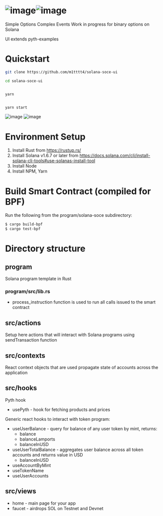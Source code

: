 # ![image](https://user-images.githubusercontent.com/11201675/137568157-8357b8a7-4dbc-4600-b7b2-5a449f626e42.png)![image](https://user-images.githubusercontent.com/11201675/137568203-35a4d427-4c1a-4a52-afa7-b7bae386707f.png)

Simple Options Complex Events
Work in progress for binary options on Solana

UI extends pyth-examples

# Quickstart

```bash
git clone https://github.com/m1tttt4/solana-soce-ui

cd solana-soce-ui
```

```bash

yarn

```

```bash

yarn start

```
![image](https://user-images.githubusercontent.com/11201675/137568095-3a25f0bd-1ff9-4610-b0a0-6e682fb5bdf9.png)
![image](https://user-images.githubusercontent.com/11201675/137568108-b699d26d-8020-43ff-a2e6-485f74660ec7.png)

# Environment Setup
1. Install Rust from https://rustup.rs/
2. Install Solana v1.6.7 or later from https://docs.solana.com/cli/install-solana-cli-tools#use-solanas-install-tool
3. Install Node
4. Install NPM, Yarn

# Build Smart Contract (compiled for BPF)
Run the following from the program/solana-soce subdirectory:

```bash
$ cargo build-bpf
$ cargo test-bpf
```
# Directory structure

## program

Solana program template in Rust

### program/src/lib.rs
* process_instruction function is used to run all calls issued to the smart contract

## src/actions

Setup here actions that will interact with Solana programs using sendTransaction function

## src/contexts

React context objects that are used propagate state of accounts across the application

## src/hooks

Pyth hook
* usePyth - hook for fetching products and prices

Generic react hooks to interact with token program:
* useUserBalance - query for balance of any user token by mint, returns:
    - balance
    - balanceLamports
    - balanceInUSD
* useUserTotalBalance - aggregates user balance across all token accounts and returns value in USD
    - balanceInUSD
* useAccountByMint
* useTokenName
* useUserAccounts

## src/views

* home - main page for your app
* faucet - airdrops SOL on Testnet and Devnet
